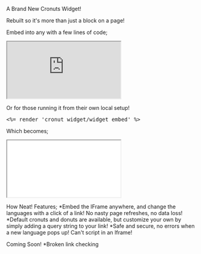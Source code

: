 A Brand New Cronuts Widget!

Rebuilt so it's more than just a block on a page!

Embed into any with a few lines of code;
<pre>
<iframe id="widget-iframe" src="http://www.${insert_host_tld_here}.com.au/cronut_widget/show?cronuts_url=https://www.google.com">
  <p>Placeholder text; only shows up if the page DOESN'T render!</p>
</iframe>
</pre>
Or for those running it from their own local setup!
  <pre><%= render 'cronut_widget/widget_embed' %></pre>
Which becomes;
<pre>
<iframe id="widget-iframe" src="<%= url_for(action: :show, controller: 'cronut_widget', locale: 'en',
                                            cronuts_url: params['cronuts_url'], donuts_url: params['donuts_url'],
                                            format: :html) %>">
  <p>Placeholder text; only shows up if the page DOESN'T render!</p>
</iframe>
</pre>

How Neat!
Features;
*Embed the IFrame anywhere, and change the languages with a click of a link! No nasty page refreshes, no data loss!
*Default cronuts and donuts are available, but customize your own by simply adding a query string to your link!
*Safe and secure, no errors when a new language pops up! Can't script in an Iframe!

Coming Soon!
*Broken link checking


